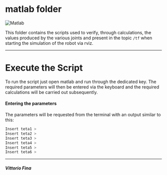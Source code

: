 # matlab folder
![Matlab](https://img.shields.io/badge/matlab-required-orange)

This folder contains the scripts used to verify, through calculations, the values ​​produced by the various joints and present in the topic ```/tf``` when starting the simulation of the robot via rviz.

___
# Execute the Script

To run the script just open matlab and run through the dedicated key. The required parameters will then be entered via the keyboard and the required calculations will be carried out subsequently.

#### Entering the parameters
The parameters will be requested from the terminal with an output similar to this:
```bash
Insert teta1 > 
Insert teta2 > 
Insert teta3 > 
Insert teta4 > 
Insert teta5 > 
Insert teta6 > 
```
___
##### Vittorio Fina